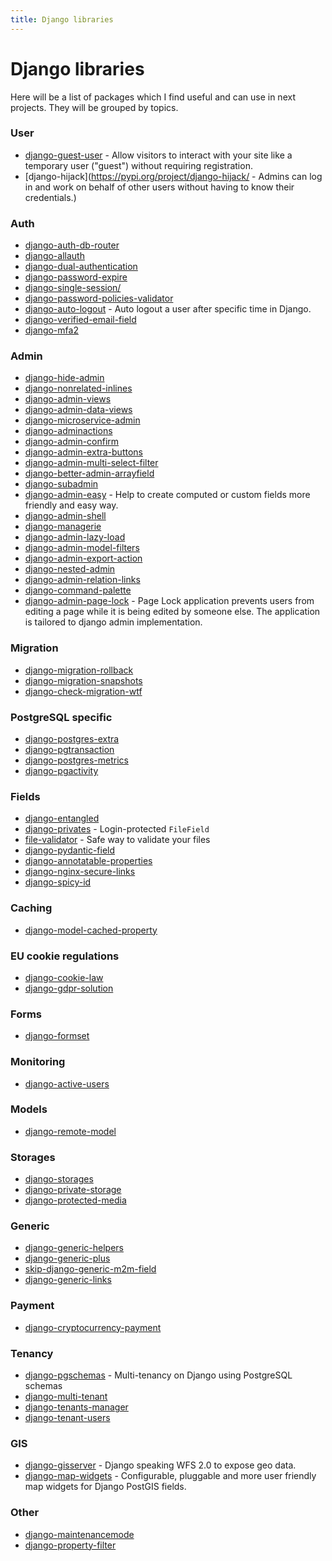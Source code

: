 ```yaml
---
title: Django libraries
---
```


# Django libraries

Here will be a list of packages which I find useful and can use in next projects.
They will be grouped by topics.


### User

- [django-guest-user](https://pypi.org/project/django-guest-user/) - Allow visitors to interact with your site like a temporary user ("guest") without requiring registration.
- [django-hijack](https://pypi.org/project/django-hijack/ - Admins can log in and work on behalf of other users without having to know their credentials.)

### Auth

- [django-auth-db-router](https://pypi.org/project/django-auth-db-router/)
- [django-allauth](https://pypi.org/project/django-allauth/)
- [django-dual-authentication](https://pypi.org/project/django-dual-authentication/)
- [django-password-expire](https://pypi.org/project/django-password-expire/)
- [django-single-session/](https://pypi.org/project/django-single-session/)
- [django-password-policies-validator](https://pypi.org/project/django-password-policies-validator/)
- [django-auto-logout](https://pypi.org/project/django-auto-logout/) - Auto logout a user after specific time in Django.
- [django-verified-email-field](https://pypi.org/project/django-verified-email-field/)
- [django-mfa2](https://pypi.org/project/django-mfa2/)


### Admin

- [django-hide-admin](https://pypi.org/project/django-hide-admin/)
- [django-nonrelated-inlines](https://pypi.org/project/django-nonrelated-inlines/)
- [django-admin-views](https://pypi.org/project/django-admin-views/)
- [django-admin-data-views](https://pypi.org/project/django-admin-data-views/)
- [django-microservice-admin](https://pypi.org/project/django-microservice-admin/)
- [django-adminactions](https://pypi.org/project/django-adminactions/)
- [django-admin-confirm](https://pypi.org/project/django-admin-confirm/)
- [django-admin-extra-buttons](https://pypi.org/project/django-admin-extra-buttons/)
- [django-admin-multi-select-filter](https://pypi.org/project/django-admin-multi-select-filter/)
- [django-better-admin-arrayfield](https://pypi.org/project/django-better-admin-arrayfield/)
- [django-subadmin](https://pypi.org/project/django-subadmin/)
- [django-admin-easy](https://pypi.org/project/django-admin-easy/) - Help to create computed or custom fields more friendly and easy way.
- [django-admin-shell](https://pypi.org/project/django-admin-shell/)
- [django-managerie](https://pypi.org/project/django-managerie/)
- [django-admin-lazy-load](https://pypi.org/project/django-admin-lazy-load/)
- [django-admin-model-filters](https://pypi.org/project/django-admin-model-filters/)
- [django-admin-export-action](https://pypi.org/project/django-admin-export-action/)
- [django-nested-admin](https://pypi.org/project/django-nested-admin/)
- [django-admin-relation-links](https://pypi.org/project/django-admin-relation-links/)
- [django-command-palette](https://pypi.org/project/django-command-palette/)
- [django-admin-page-lock](https://pypi.org/project/django-admin-page-lock/) - Page Lock application prevents users from editing a page while it is being edited by someone else. The application is tailored to django admin implementation.


### Migration

- [django-migration-rollback](https://pypi.org/project/django-migration-rollback/)
- [django-migration-snapshots](https://pypi.org/project/django-migration-snapshots/)
- [django-check-migration-wtf](https://pypi.org/project/django-check-migration-wtf/)


### PostgreSQL specific

- [django-postgres-extra](https://pypi.org/project/django-postgres-extra/)
- [django-pgtransaction](https://pypi.org/project/django-pgtransaction/)
- [django-postgres-metrics](https://pypi.org/project/django-postgres-metrics/)
- [django-pgactivity](https://pypi.org/project/django-pgactivity/)


### Fields

- [django-entangled](https://github.com/jrief/django-entangled)
- [django-privates](https://pypi.org/project/django-privates/) - Login-protected `FileField`
- [file-validator](https://pypi.org/project/file-validator/) - Safe way to validate your files
- [django-pydantic-field](https://pypi.org/project/django-pydantic-field/)
- [django-annotatable-properties](https://pypi.org/project/django-annotatable-properties/)
- [django-nginx-secure-links](https://pypi.org/project/django-nginx-secure-links/)
- [django-spicy-id](https://pypi.org/project/django-spicy-id/)


### Caching

- [django-model-cached-property](https://pypi.org/project/django-model-cached-property/)


### EU cookie regulations

- [django-cookie-law](https://pypi.org/project/django-cookie-law/)
- [django-gdpr-solution](https://pypi.org/project/django-gdpr-solution/)


### Forms

- [django-formset](https://pypi.org/project/django-formset/)


### Monitoring

- [django-active-users](https://pypi.org/project/django-active-users/)


### Models

- [django-remote-model](https://pypi.org/project/django-remote-model/)


### Storages

- [django-storages](https://pypi.org/project/django-storages/)
- [django-private-storage](https://pypi.org/project/django-private-storage/)
- [django-protected-media](https://pypi.org/project/django-protected-media/)


### Generic

- [django-generic-helpers](https://pypi.org/project/django-generic-helpers/)
- [django-generic-plus](https://pypi.org/project/django-generic-plus/)
- [skip-django-generic-m2m-field](https://pypi.org/project/skip-django-generic-m2m-field/)
- [django-generic-links](https://pypi.org/project/django-generic-links/)


### Payment

- [django-cryptocurrency-payment](https://pypi.org/project/django-cryptocurrency-payment/)


### Tenancy

- [django-pgschemas](https://pypi.org/project/django-pgschemas/) - Multi-tenancy on Django using PostgreSQL schemas
- [django-multi-tenant](https://github.com/CardoAI/django-multi-tenant)
- [django-tenants-manager](https://pypi.org/project/django-tenants-manager/)
- [django-tenant-users](https://pypi.org/project/django-tenant-users/)


### GIS

- [django-gisserver](https://pypi.org/project/django-gisserver/) - Django speaking WFS 2.0 to expose geo data.
- [django-map-widgets](https://pypi.org/project/django-map-widgets/) - Configurable, pluggable and more user friendly map widgets for Django PostGIS fields.

### Other

- [django-maintenancemode](https://pypi.org/project/django-maintenancemode/)
- [django-property-filter](https://pypi.org/project/django-property-filter/)